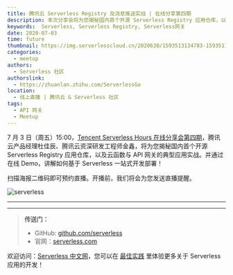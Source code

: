 ```yaml
---
title: 腾讯云 Serverless Registry 及消息推送实战 | 在线分享第四期
description: 本次分享会将为您揭秘国内首个开源 Serverless Registry 应用仓库，以及云函数与 API 网关的典型应用实战！
keywords:  Serverless, Serverless Registry, Serverless网关
date: 2020-07-03
time: future
thumbnail: https://img.serverlesscloud.cn/2020630/1593513134783-1593511065923.png
categories: 
  - meetup
authors:
  - Serverless 社区
authorslink:
  - https://zhuanlan.zhihu.com/ServerlessGo
location:
  - 线上直播 | 腾讯云 & Serverless 社区
tags:
  - API 网关
  - Meetup
---
```


7 月 3 日（周五）15:00，[Tencent Serverless Hours 在线分享会第四期](https://cloud.tencent.com/edu/learning/live-2735)，腾讯云产品经理杜佳辰、腾讯云资深研发工程师金鑫，将为您揭秘国内首个开源 Serverless Registry 应用仓库，以及云函数与 API 网关的典型应用实战。并通过在线 Demo，讲解如何基于 Serverless 一站式开发部署！

扫描海报二维码即可预约直播。开播前，我们将会为您发送直播提醒。

![serverless](https://img.serverlesscloud.cn/2020630/1593511065923-%E6%B5%B7%E6%8A%A5-sketch%282%29.png)

---
<div id='scf-deploy-iframe-or-md'></div>

---

> **传送门：**
> - GitHub: [github.com/serverless](https://github.com/serverless/serverless/blob/master/README_CN.md)
> - 官网：[serverless.com](https://serverless.com/)

欢迎访问：[Serverless 中文网](https://serverlesscloud.cn/)，您可以在 [最佳实践](https://serverlesscloud.cn/best-practice) 里体验更多关于 Serverless 应用的开发！
